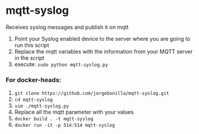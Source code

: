 # mqtt-syslog
Receives syslog messages and publish it on mqtt

1. Point your Syslog enabled device to the server where you are going to run this script
2. Replace the mqtt variables with the information from your MQTT server in the script
3. execute: `sudo python mqtt-syslog.py`


### For docker-heads:
1. `git clone https://github.com/jorgebonilla/mqtt-syslog.git`
2. `cd mqtt-syslog`
3. `vim ./mqtt-syslog.py`
4. Replace all the mqtt parameter with your values
5. `docker build . -t mqtt-syslog`
6. `docker run -it -p 514:514 mqtt-syslog`
